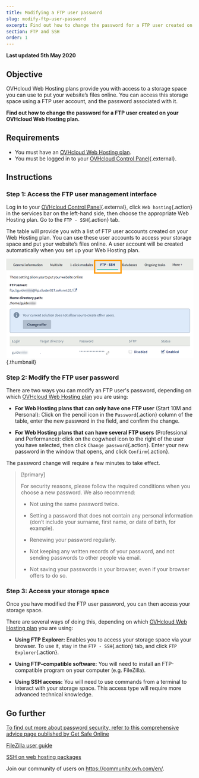```yaml
---
title: Modifying a FTP user password
slug: modify-ftp-user-password
excerpt: Find out how to change the password for a FTP user created on your OVHcloud Web Hosting plan
section: FTP and SSH
order: 1
---
```


**Last updated 5th May 2020**

## Objective

OVHcloud Web Hosting plans provide you with access to a storage space you can use to put your website’s files online. You can access this storage space using a FTP user account, and the password associated with it.

**Find out how to change the password for a FTP user created on your OVHcloud Web Hosting plan.**

## Requirements

- You must have an [OVHcloud Web Hosting plan](https://www.ovhcloud.com/asia/web-hosting/).
- You must be logged in to your [OVHcloud Control Panel](https://ca.ovh.com/auth/?action=gotomanager&from=https://www.ovh.com/asia/&ovhSubsidiary=asia){.external}.

## Instructions

### Step 1: Access the FTP user management interface

Log in to your [OVHcloud Control Panel](https://ca.ovh.com/auth/?action=gotomanager&from=https://www.ovh.com/asia/&ovhSubsidiary=asia){.external}, click `Web hosting`{.action} in the services bar on the left-hand side, then choose the appropriate Web Hosting plan. Go to the `FTP - SSH`{.action} tab.

The table will provide you with a list of FTP user accounts created on your Web Hosting plan. You can use these user accounts to access your storage space and put your website’s files online. A user account will be created automatically when you set up your Web Hosting plan.

![ftppassword](images/change-ftp-password-step1.png){.thumbnail}

### Step 2: Modify the FTP user password

There are two ways you can modify an FTP user's password, depending on which [OVHcloud Web Hosting plan](https://www.ovhcloud.com/asia/web-hosting/) you are using:

- **For Web Hosting plans that can only have one FTP user** (Start 10M and Personal): Click on the pencil icon in the `Password`{.action} column of the table, enter the new password in the field, and confirm the change.

- **For Web Hosting plans that can have several FTP users** (Professional and Performance): click on the cogwheel icon to the right of the user you have selected, then click `Change password`{.action}. Enter your new password in the window that opens, and click `Confirm`{.action}.

The password change will require a few minutes to take effect.

> [!primary]
>
> For security reasons, please follow the required conditions when you choose a new password. We also recommend:
>
> - Not using the same password twice.
>
> - Setting a password that does not contain any personal information (don’t include your surname, first name, or date of birth, for example).
>
> - Renewing your password regularly.
>
> - Not keeping any written records of your password, and not sending passwords to other people via email.
>
> - Not saving your passwords in your browser, even if your browser offers to do so.
>

### Step 3: Access your storage space

Once you have modified the FTP user password, you can then access your storage space.

There are several ways of doing this, depending on which [OVHcloud Web Hosting plan](https://www.ovhcloud.com/asia/web-hosting/) you are using:

- **Using FTP Explorer:** Enables you to access your storage space via your browser. To use it, stay in the `FTP - SSH`{.action} tab, and click `FTP Explorer`{.action}.

- **Using FTP-compatible software:** You will need to install an FTP-compatible program on your computer (e.g. FileZilla).

- **Using SSH access:** You will need to use commands from a terminal to interact with your storage space. This access type will require more advanced technical knowledge.

## Go further

[To find out more about password security, refer to this comprehensive advice page published by Get Safe Online](https://www.getsafeonline.org/protecting-yourself/passwords/)

[FileZilla user guide](../web_hosting_filezilla_user_guide/)

[SSH on web hosting packages](../web_hosting_ssh_on_web_hosting_packages/)

Join our community of users on <https://community.ovh.com/en/>.
